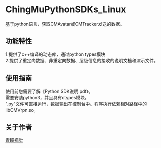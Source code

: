 # ChingMuPythonSDKs_Linux
基于python语言，获取CMAvatar或CMTracker发送的数据。<br>

## 功能特性
1.提供了c++编译的动态库，通过python types模块<br>
2.提供了重定向数据、非重定向数据、层级信息的接收的说明文档和演示文件。

## 使用指南
使用前您需要了解《Python SDK说明.pdf》。<br>
需要安装python3，并且具有ctypes模块。<br>
".py"文件可直接运行，数据输出在控制台中。程序执行依赖相对路径中的libCMVrpn.so。

## 关于作者
<a href="http://www.chingmu.com/">青瞳视觉</a>
